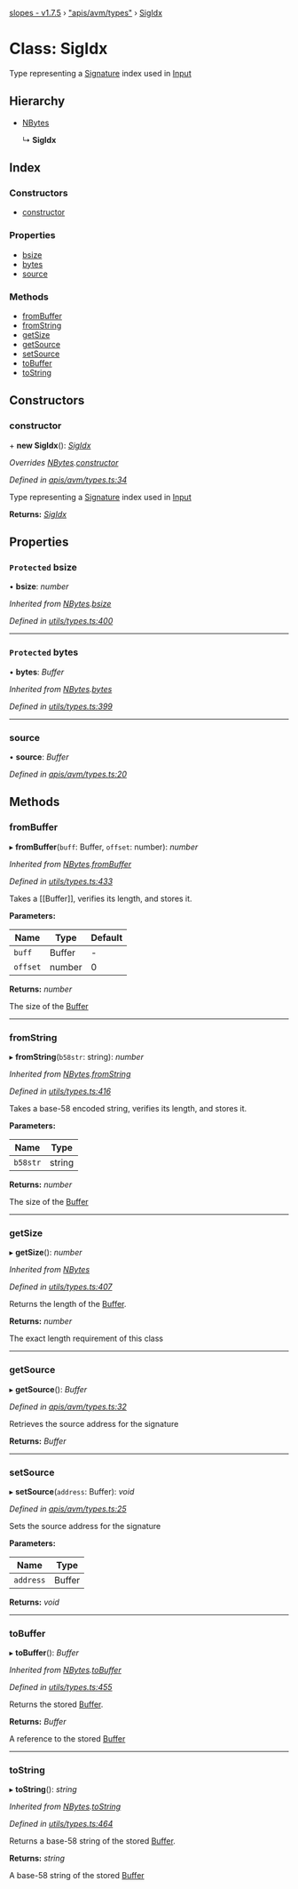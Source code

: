 [slopes - v1.7.5](../README.md) › ["apis/avm/types"](../modules/_apis_avm_types_.md) › [SigIdx](_apis_avm_types_.sigidx.md)

# Class: SigIdx

Type representing a [Signature](_apis_avm_types_.signature.md) index used in [Input](_apis_avm_inputs_.input.md)

## Hierarchy

* [NBytes](_utils_types_.nbytes.md)

  ↳ **SigIdx**

## Index

### Constructors

* [constructor](_apis_avm_types_.sigidx.md#constructor)

### Properties

* [bsize](_apis_avm_types_.sigidx.md#protected-bsize)
* [bytes](_apis_avm_types_.sigidx.md#protected-bytes)
* [source](_apis_avm_types_.sigidx.md#source)

### Methods

* [fromBuffer](_apis_avm_types_.sigidx.md#frombuffer)
* [fromString](_apis_avm_types_.sigidx.md#fromstring)
* [getSize](_apis_avm_types_.sigidx.md#getsize)
* [getSource](_apis_avm_types_.sigidx.md#getsource)
* [setSource](_apis_avm_types_.sigidx.md#setsource)
* [toBuffer](_apis_avm_types_.sigidx.md#tobuffer)
* [toString](_apis_avm_types_.sigidx.md#tostring)

## Constructors

###  constructor

\+ **new SigIdx**(): *[SigIdx](_apis_avm_types_.sigidx.md)*

*Overrides [NBytes](_utils_types_.nbytes.md).[constructor](_utils_types_.nbytes.md#constructor)*

*Defined in [apis/avm/types.ts:34](https://github.com/ava-labs/slopes/blob/db73b16/src/apis/avm/types.ts#L34)*

Type representing a [Signature](_apis_avm_types_.signature.md) index used in [Input](_apis_avm_inputs_.input.md)

**Returns:** *[SigIdx](_apis_avm_types_.sigidx.md)*

## Properties

### `Protected` bsize

• **bsize**: *number*

*Inherited from [NBytes](_utils_types_.nbytes.md).[bsize](_utils_types_.nbytes.md#protected-bsize)*

*Defined in [utils/types.ts:400](https://github.com/ava-labs/slopes/blob/db73b16/src/utils/types.ts#L400)*

___

### `Protected` bytes

• **bytes**: *Buffer*

*Inherited from [NBytes](_utils_types_.nbytes.md).[bytes](_utils_types_.nbytes.md#protected-bytes)*

*Defined in [utils/types.ts:399](https://github.com/ava-labs/slopes/blob/db73b16/src/utils/types.ts#L399)*

___

###  source

• **source**: *Buffer*

*Defined in [apis/avm/types.ts:20](https://github.com/ava-labs/slopes/blob/db73b16/src/apis/avm/types.ts#L20)*

## Methods

###  fromBuffer

▸ **fromBuffer**(`buff`: Buffer, `offset`: number): *number*

*Inherited from [NBytes](_utils_types_.nbytes.md).[fromBuffer](_utils_types_.nbytes.md#frombuffer)*

*Defined in [utils/types.ts:433](https://github.com/ava-labs/slopes/blob/db73b16/src/utils/types.ts#L433)*

Takes a [[Buffer]], verifies its length, and stores it.

**Parameters:**

Name | Type | Default |
------ | ------ | ------ |
`buff` | Buffer | - |
`offset` | number | 0 |

**Returns:** *number*

The size of the [Buffer](https://github.com/feross/buffer)

___

###  fromString

▸ **fromString**(`b58str`: string): *number*

*Inherited from [NBytes](_utils_types_.nbytes.md).[fromString](_utils_types_.nbytes.md#fromstring)*

*Defined in [utils/types.ts:416](https://github.com/ava-labs/slopes/blob/db73b16/src/utils/types.ts#L416)*

Takes a base-58 encoded string, verifies its length, and stores it.

**Parameters:**

Name | Type |
------ | ------ |
`b58str` | string |

**Returns:** *number*

The size of the [Buffer](https://github.com/feross/buffer)

___

###  getSize

▸ **getSize**(): *number*

*Inherited from [NBytes](_utils_types_.nbytes.md)*

*Defined in [utils/types.ts:407](https://github.com/ava-labs/slopes/blob/db73b16/src/utils/types.ts#L407)*

Returns the length of the [Buffer](https://github.com/feross/buffer).

**Returns:** *number*

The exact length requirement of this class

___

###  getSource

▸ **getSource**(): *Buffer*

*Defined in [apis/avm/types.ts:32](https://github.com/ava-labs/slopes/blob/db73b16/src/apis/avm/types.ts#L32)*

Retrieves the source address for the signature

**Returns:** *Buffer*

___

###  setSource

▸ **setSource**(`address`: Buffer): *void*

*Defined in [apis/avm/types.ts:25](https://github.com/ava-labs/slopes/blob/db73b16/src/apis/avm/types.ts#L25)*

Sets the source address for the signature

**Parameters:**

Name | Type |
------ | ------ |
`address` | Buffer |

**Returns:** *void*

___

###  toBuffer

▸ **toBuffer**(): *Buffer*

*Inherited from [NBytes](_utils_types_.nbytes.md).[toBuffer](_utils_types_.nbytes.md#tobuffer)*

*Defined in [utils/types.ts:455](https://github.com/ava-labs/slopes/blob/db73b16/src/utils/types.ts#L455)*

Returns the stored [Buffer](https://github.com/feross/buffer).

**Returns:** *Buffer*

A reference to the stored [Buffer](https://github.com/feross/buffer)

___

###  toString

▸ **toString**(): *string*

*Inherited from [NBytes](_utils_types_.nbytes.md).[toString](_utils_types_.nbytes.md#tostring)*

*Defined in [utils/types.ts:464](https://github.com/ava-labs/slopes/blob/db73b16/src/utils/types.ts#L464)*

Returns a base-58 string of the stored [Buffer](https://github.com/feross/buffer).

**Returns:** *string*

A base-58 string of the stored [Buffer](https://github.com/feross/buffer)
